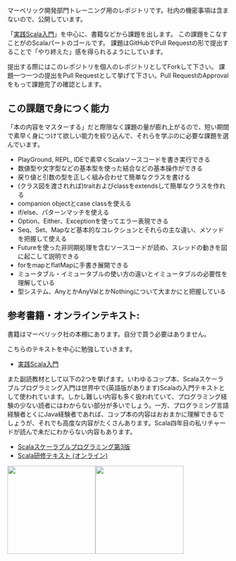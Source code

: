マーベリック開発部門トレーニング用のレポジトリです。社内の機密事項は含まないので、公開しています。

「[実践Scala入門](https://www.amazon.co.jp/%E5%AE%9F%E8%B7%B5Scala%E5%85%A5%E9%96%80-%E7%80%AC%E8%89%AF-%E5%92%8C%E5%BC%98-ebook/dp/B07JP9STPW/ref=sr_1_2?__mk_ja_JP=%E3%82%AB%E3%82%BF%E3%82%AB%E3%83%8A&keywords=scala&qid=1581858808&s=digital-text&sr=1-2)」を中心に、書籍などから課題を出します。 この課題をこなすことがのScalaパートのゴールです。
課題はGitHubでPull Requestの形で提出することで「やり終えた」感を得られるようにしています。

提出する際にはこのレポジトリを個人のレポジトリとしてForkして下さい。
課題一つ一つの提出をPull Requestとして挙げて下さい。Pull RequestのApprovalをもって課題完了の確認とします。

## この課題で身につく能力

「本の内容をマスターする」だと際限なく課題の量が膨れ上がるので、短い期間で素早く身につけて欲しい能力を絞り込んで、それらを学ぶのに必要な課題を選んでいます。

- PlayGround, REPL, IDEで素早くScalaソースコードを書き実行できる
- 数値型や文字型などの基本型を使った結合などの基本操作ができる
- 戻り値と引数の型を正しく組み合わせて簡単なクラスを書ける
- (クラス図を渡されれば)traitおよびclassをextendsして簡単なクラスを作れる
- companion objectとcase classを使える
- if/else、パターンマッチを使える
- Option、Either、Exceptionを使ってエラー表現できる
- Seq、Set、Mapなど基本的なコレクションとそれらの主な違い、メソッドを把握して使える
- Futureを使った非同期処理を含むソースコードが読め、スレッドの動きを図に起こして説明できる
- forをmapとflatMapに手書き展開できる
- ミュータブル・イミュータブルの使い方の違いとイミュータブルの必要性を理解している
- 型システム、AnyとかAnyValとかNothingについて大まかにと把握している

## 参考書籍・オンラインテキスト:

書籍はマーベリック社の本棚にあります。自分で買う必要はありません。

こちらのテキストを中心に勉強していきます。
- [実践Scala入門](https://www.amazon.co.jp/%E5%AE%9F%E8%B7%B5Scala%E5%85%A5%E9%96%80-%E7%80%AC%E8%89%AF-%E5%92%8C%E5%BC%98-ebook/dp/B07JP9STPW/ref=sr_1_2?__mk_ja_JP=%E3%82%AB%E3%82%BF%E3%82%AB%E3%83%8A&keywords=scala&qid=1581858808&s=digital-text&sr=1-2)

また副読教材として以下の2つを挙げます。いわゆるコップ本、Scalaスケーラブルプログラミング入門は世界中で(英語版があります)Scalaの入門テキストとして使われています。しかし難しい内容も多く扱われていて、プログラミング経験の少ない読者にはわからない部分が多いでしょう。一方、プログラミング言語経験者とくにJava経験者であれば、コップ本の内容はおおまかに理解できるでしょうが、それでも高度な内容がたくさんあります。Scala四年目の私リチャードが読んで未だにわからない内容もあります。
- [Scalaスケーラブルプログラミング第3版](https://www.amazon.co.jp/Scala%E3%82%B9%E3%82%B1%E3%83%BC%E3%83%A9%E3%83%96%E3%83%AB%E3%83%97%E3%83%AD%E3%82%B0%E3%83%A9%E3%83%9F%E3%83%B3%E3%82%B0%E7%AC%AC3%E7%89%88-Martin-Odersky-ebook/dp/B01LYPRFI7/ref=sr_1_3?__mk_ja_JP=%E3%82%AB%E3%82%BF%E3%82%AB%E3%83%8A&keywords=scala&qid=1581858808&s=digital-text&sr=1-3)
- [Scala研修テキスト (オンライン)](https://scala-text.github.io/scala_text/)

<img width=200 src="https://user-images.githubusercontent.com/7414320/76287981-06d8e080-62e9-11ea-8ae1-f8538c43e5c9.png"><img width=200 src="https://user-images.githubusercontent.com/7414320/76287992-0c362b00-62e9-11ea-8f91-0cbf0cf124d5.png"></td>
